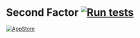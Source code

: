 # Second Factor [![Run tests](https://github.com/idf3d/SecondFactor/actions/workflows/tests.yml/badge.svg)](https://github.com/idf3d/SecondFactor/actions/workflows/tests.yml)

[![AppStore](http://ipfs.io/ipfs/QmUnS42gTaoKXs6Bdy6zCLut23bKeU7M4hpBzjcHWCQWno?filename=appstore.svg)](https://apps.apple.com/app/second-factor-hardware-otp/id1434079101)

